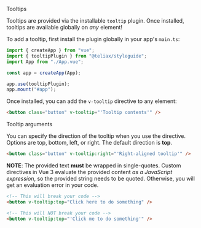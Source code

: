 <p class="title is-size-2">Tooltips</p>

Tooltips are provided via the installable `tooltip` plugin. Once installed, tooltips are available globally on *any* element!

To add a tooltip, first install the plugin globally in your app's `main.ts`:

```javascript
import { createApp } from "vue";
import { tooltipPlugin } from "@teliax/styleguide";
import App from "./App.vue";

const app = createApp(App);

app.use(tooltipPlugin);
app.mount("#app");
```

Once installed, you can add the `v-tooltip` directive to any element:

```html
<button class="button" v-tooltip="'Tooltip contents'" />
```

<p class="title is-size-4">Tooltip arguments</p>

You can specify the direction of the tooltip when you use the directive. Options are top, bottom, left, or right. The default direction is **top**.

```html
<button class="button" v-tooltip:right="'Right-aligned tooltip'" />
```

**NOTE**: The provided text **must** be wrapped in single-quotes. Custom directives in Vue 3 evaluate the provided content _as a JavaScript expression_, so the provided string needs to be quoted. Otherwise, you will get an evaluation error in your code.

```html
<!-- This will break your code -->
<button v-tooltip:top="Click here to do something" />

<!-- This will NOT break your code -->
<button v-tooltip:top="'Click me to do something'" />
```
